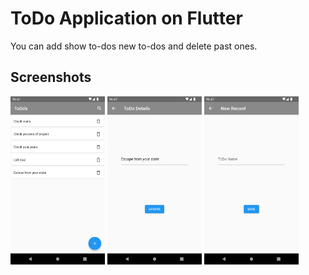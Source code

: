 # ToDo Application on Flutter

You can add show to-dos new to-dos and delete past ones.

## Screenshots

<img src="https://github.com/wazzapsenk/Flutter-ToDoApp/blob/master/Screenshot1.png" width="30%"></img> <img src="https://github.com/wazzapsenk/Flutter-ToDoApp/blob/master/Screenshot2.png" width="30%"></img> <img src="https://github.com/wazzapsenk/Flutter-ToDoApp/blob/master/Screenshot3.png" width="30%"></img>
